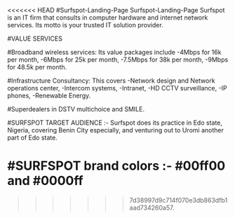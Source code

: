 <<<<<<< HEAD
#Surfspot-Landing-Page
Surfspot-Landing-Page
Surfspot is an IT firm that consults in computer hardware and internet network services. Its motto is your trusted IT solution provider.

#VALUE SERVICES

#Broadband wireless services:
Its value packages include
-4Mbps for 16k per month,
-6Mbps for 25k per month,
-7.5Mbps for 38k per month,
-9Mbps for 48.5k per month.

#Infrastructure Consultancy:
This covers
-Network design and Network operations center,
-Intercom systems,
-Intranet,
-HD CCTV surveillance,
-IP phones,
-Renewable Energy.

#Superdealers in DSTV multichoice and SMILE.

#SURFSPOT TARGET AUDIENCE :-
Surfspot does its practice in Edo state, Nigeria, covering Benin City especially, and venturing out to Uromi another part of Edo state.

#SURFSPOT brand colors :-
#00ff00 and #0000ff
=======

>>>>>>> 7d38997d9c714f070e3db863dfb1aad734260a57.
